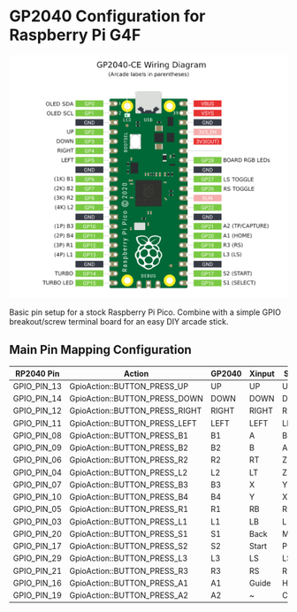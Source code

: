 # GP2040 Configuration for Raspberry Pi G4F

![Pin Mapping](assets/PinMapping.png)

Basic pin setup for a stock Raspberry Pi Pico. Combine with a simple GPIO breakout/screw terminal board for an easy DIY arcade stick.

## Main Pin Mapping Configuration

| RP2040 Pin | Action                        | GP2040 | Xinput | Switch | PS3/4/5  | Dinput | Arcade |
|------------|-------------------------------|--------|--------|--------|----------|--------|--------|
| GPIO_PIN_13| GpioAction::BUTTON_PRESS_UP   | UP     | UP     | UP      | UP      | UP     | UP     |
| GPIO_PIN_14| GpioAction::BUTTON_PRESS_DOWN | DOWN   | DOWN   | DOWN    | DOWN    | DOWN   | DOWN   |
| GPIO_PIN_12| GpioAction::BUTTON_PRESS_RIGHT| RIGHT  | RIGHT  | RIGHT   | RIGHT   | RIGHT  | RIGHT  |
| GPIO_PIN_11| GpioAction::BUTTON_PRESS_LEFT | LEFT   | LEFT   | LEFT    | LEFT    | LEFT   | LEFT   |
| GPIO_PIN_08| GpioAction::BUTTON_PRESS_B1   | B1     | A      | B       | Cross   | 2      | K1     |
| GPIO_PIN_09| GpioAction::BUTTON_PRESS_B2   | B2     | B      | A       | Circle  | 3      | K2     |
| GPIO_PIN_06| GpioAction::BUTTON_PRESS_R2   | R2     | RT     | ZR      | R2      | 8      | K3     |
| GPIO_PIN_04| GpioAction::BUTTON_PRESS_L2   | L2     | LT     | ZL      | L2      | 7      | K4     |
| GPIO_PIN_07| GpioAction::BUTTON_PRESS_B3   | B3     | X      | Y       | Square  | 1      | P1     |
| GPIO_PIN_10| GpioAction::BUTTON_PRESS_B4   | B4     | Y      | X       | Triangle| 4      | P2     |
| GPIO_PIN_05| GpioAction::BUTTON_PRESS_R1   | R1     | RB     | R       | R1      | 6      | P3     |
| GPIO_PIN_03| GpioAction::BUTTON_PRESS_L1   | L1     | LB     | L       | L1      | 5      | P4     |
| GPIO_PIN_20| GpioAction::BUTTON_PRESS_S1   | S1     | Back   | Minus   | Select  | 9      | Coin   |
| GPIO_PIN_17| GpioAction::BUTTON_PRESS_S2   | S2     | Start  | Plus    | Start   | 10     | Start  |
| GPIO_PIN_29| GpioAction::BUTTON_PRESS_L3   | L3     | LS     | LS      | L3      | 11     | LS     |
| GPIO_PIN_21| GpioAction::BUTTON_PRESS_R3   | R3     | RS     | RS      | R3      | 12     | RS     |
| GPIO_PIN_16| GpioAction::BUTTON_PRESS_A1   | A1     | Guide  | Home    | PS      | 13     | ~      |
| GPIO_PIN_19| GpioAction::BUTTON_PRESS_A2   | A2     | ~      | Capture | ~       | 14     | ~      |